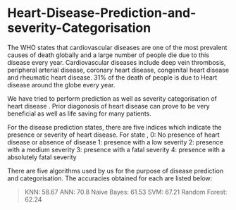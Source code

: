 # Heart-Disease-Prediction-and-severity-Categorisation

The WHO states that cardiovascular diseases are one of the most prevalent causes of
death globally and a large number of people die due to this disease every year.
Cardiovascular diseases include deep vein thrombosis, peripheral arterial disease,
coronary heart disease, congenital heart disease and rheumatic heart disease. 31% of the
death of people is due to Heart disease around the globe every year.

We have tried to perform prediction as well as severity categorisation of heart disease .
Prior diagonosis of heart disease can prove to be very beneficial as well as life saving 
for many patients.

For the disease prediction states, there are five indices which indicate the presence or severity of heart disease.
For state ,
  0: No presence of heart disease or absence of disease
  1: presence with a low severity
  2: presence with a medium severity
  3: presence with a fatal severity
  4: presence with a absolutely fatal severity
  
There are five algorithms used by us for the purpose of disease prediction and categorisation.
The accuracies obtained for each are listed below:

> KNN: 58.67
> ANN: 70.8
> Naive Bayes: 61.53
> SVM: 67.21
> Random Forest: 62.24
